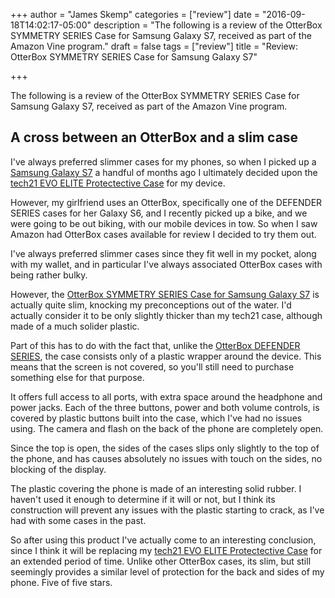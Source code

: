 +++
author = "James Skemp"
categories = ["review"]
date = "2016-09-18T14:02:17-05:00"
description = "The following is a review of the OtterBox SYMMETRY SERIES Case for Samsung Galaxy S7, received as part of the Amazon Vine program."
draft = false
tags = ["review"]
title = "Review: OtterBox SYMMETRY SERIES Case for Samsung Galaxy S7"

+++

The following is a review of the OtterBox SYMMETRY SERIES Case for Samsung Galaxy S7, received as part of the Amazon Vine program.

## A cross between an OtterBox and a slim case

I've always preferred slimmer cases for my phones, so when I picked up a [Samsung Galaxy S7][galaxy-s7] a handful of months ago I ultimately decided upon the [tech21 EVO ELITE Protectective Case][tech21] for my device.

However, my girlfriend uses an OtterBox, specifically one of the DEFENDER SERIES cases for her Galaxy S6, and I recently picked up a bike, and we were going to be out biking, with our mobile devices in tow. So when I saw Amazon had OtterBox cases available for review I decided to try them out.

I've always preferred slimmer cases since they fit well in my pocket, along with my wallet, and in particular I've always associated OtterBox cases with being rather bulky.

However, the [OtterBox SYMMETRY SERIES Case for Samsung Galaxy S7][symmetry] is actually quite slim, knocking my preconceptions out of the water. I'd actually consider it to be only slightly thicker than my tech21 case, although made of a much solider plastic.

Part of this has to do with the fact that, unlike the [OtterBox DEFENDER SERIES][defender], the case consists only of a plastic wrapper around the device. This means that the screen is not covered, so you'll still need to purchase something else for that purpose.

It offers full access to all ports, with extra space around the headphone and power jacks. Each of the three buttons, power and both volume controls, is covered by plastic buttons built into the case, which I've had no issues using. The camera and flash on the back of the phone are completely open.

Since the top is open, the sides of the cases slips only slightly to the top of the phone, and has causes absolutely no issues with touch on the sides, no blocking of the display.

The plastic covering the phone is made of an interesting solid rubber. I haven't used it enough to determine if it will or not, but I think its construction will prevent any issues with the plastic starting to crack, as I've had with some cases in the past.

So after using this product I've actually come to an interesting conclusion, since I think it will be replacing my [tech21 EVO ELITE Protectective Case][tech21] for an extended period of time. Unlike other OtterBox cases, its slim, but still seemingly provides a similar level of protection for the back and sides of my phone. Five of five stars.

[symmetry]: http://amzn.to/2cnde7q
[defender]: http://amzn.to/2dbcL9S
[tech21]: http://amzn.to/2cncyPm
[galaxy-s7]: http://amzn.to/2d8zlxn
